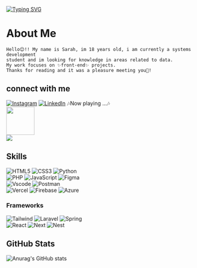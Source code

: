 [![Typing SVG](https://readme-typing-svg.herokuapp.com/?color=e500a4&size=35&center=true&vCenter=true&width=1000&lines=Hi!+I'am+Sarah+Nicacio:%29)](https://git.io/typing-svg)

# About Me
    Hello😊!! My name is Sarah, im 18 years old, i am currently a systems development
    student and im looking for knowledge in areas related to data. 
    My work focuses on ✨front-end✨ projects. 
    Thanks for reading and it was a pleasure meeting you💖!
## connect with me 
[![Instagram](https://img.shields.io/badge/-Instagram-000?style=for-the-badge&logo=instagram&logoColor=e500a4)](https://www.instagram.com/sarahnicacio__/) 
[![LinkedIn](https://img.shields.io/badge/LinkedIn-000?style=for-the-badge&logo=linkedin&logoColor=e500a4)](https://www.linkedin.com/in/Sarah-Nicacio-De-Amorim/)
  🎶Now playing ...🎶<br/>
  <a href="http://spotify-informer.daniels-roth-stan.fr/">
    <img height="75" src="http://spotify-informer.daniels-roth-stan.fr/api"/>
  </a><br/>
  <a href="https://github.com/MrStanDu33/spotify-informer"><img src="https://img.shields.io/badge/built%20with%20MrStanDu33%2Fspotify‑informer-1ED760.svg?style=flat-square&logo=spotify&logoColor=white"/></a><br/>
</p>

## Skills
![HTML5](https://img.shields.io/badge/HTML5-000?style=for-the-badge&logo=html5&logoColor=e500a4)
![CSS3](https://img.shields.io/badge/CSS3-000?style=for-the-badge&logo=css3&logoColor=e500a4)
![Python](https://img.shields.io/badge/python-000?style=for-the-badge&logo=python&logoColor=e500a4)  
![PHP](https://img.shields.io/badge/PHP-000?style=for-the-badge&logo=php&logoColor=e500a4)
![JavaScript](https://img.shields.io/badge/JavaScript-000?style=for-the-badge&logo=javascript&logoColor=e500a4) 
![Figma](https://img.shields.io/badge/Figma-000?style=for-the-badge&logo=figma&logoColor=e500a4)  
![Vscode](https://img.shields.io/badge/Vscode-000?style=for-the-badge&logo=visual-studio-code&logoColor=e500a4)
![Postman](https://img.shields.io/badge/Postman-000.svg?style=for-the-badge&logo=Postman&logoColor=e500a4)   
![Vercel](https://img.shields.io/badge/vercel-000.svg?style=for-the-badge&logo=vercel&logoColor=e500a4)
![Firebase](https://img.shields.io/badge/MySQL-000?style=for-the-badge&logo=firebase&logoColor=e500a4)
![Azure](https://img.shields.io/badge/Azure-000?style=for-the-badge&logo=microsoft%20azure&logoColor=blue&labelColor=e500a4&link=https%3A%2F%2Fimages.app.goo.gl%2FK7PN1jYJd57x4q7A8)

### Frameworks
![Tailwind](https://img.shields.io/badge/tailwindcss-000.svg?style=for-the-badge&logo=tailwind-css&logoColor=e500a4)
![Laravel](https://img.shields.io/badge/laravel-000.svg?style=for-the-badge&logo=laravel&logoColor=e500a4)
![Spring](https://img.shields.io/badge/spring-000.svg?style=for-the-badge&logo=spring&logoColor=e500a4)  
![React](https://img.shields.io/badge/React-000?style=for-the-badge&logo=react&logoColor=e500a4)
![Next](https://img.shields.io/badge/Next-000?style=for-the-badge&logo=next.js&logoColor=e500a4)
![Nest](https://img.shields.io/badge/nestjs-000.svg?style=for-the-badge&logo=nestjs&logoColor=e500a4)

## GitHub Stats

![Anurag's GitHub stats](https://github-readme-stats.vercel.app/api?username=nicAmSarah&show_icons=true&theme=radical)
